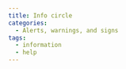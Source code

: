 ```yaml
---
title: Info circle
categories:
  - Alerts, warnings, and signs
tags:
  - information
  - help
---
```

